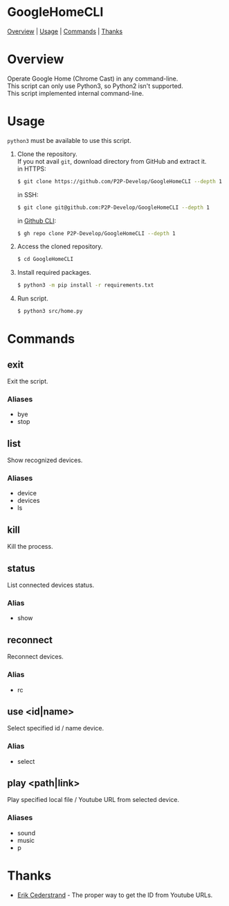 GoogleHomeCLI
=============

[Overview](#overview) | [Usage](#usage) | [Commands](#commands) | [Thanks](#thanks)

# Overview

Operate Google Home (Chrome Cast) in any command-line.  
This script can only use Python3, so Python2 isn't supported.  
This script implemented internal command-line.

# Usage

`python3` must be available to use this script.

1. Clone the repository.  
   If you not avail `git`, download directory from GitHub and extract it.  
   in HTTPS:
   ```bash
   $ git clone https://github.com/P2P-Develop/GoogleHomeCLI --depth 1
   ```
   in SSH:
   ```bash
   $ git clone git@github.com:P2P-Develop/GoogleHomeCLI --depth 1
   ```
   in [Github CLI](https://github.com/cli/cli):
   ```bash
   $ gh repo clone P2P-Develop/GoogleHomeCLI --depth 1
   ```

2. Access the cloned repository.
   ```bash
   $ cd GoogleHomeCLI
   ```
   
3. Install required packages.
   ```bash
   $ python3 -m pip install -r requirements.txt
   ```
   
4. Run script.
   ```bash
   $ python3 src/home.py
   ```
   
# Commands

## exit

Exit the script.

### Aliases

- bye
- stop

## list

Show recognized devices.

### Aliases

- device
- devices
- ls

## kill

Kill the process.

## status

List connected devices status.

### Alias

- show

## reconnect

Reconnect devices.

### Alias

- rc

## use \<id|name\>

Select specified id / name device.

### Alias

- select

## play \<path|link\>

Play specified local file / Youtube URL from selected device.

### Aliases

- sound
- music
- p

# Thanks

- [Erik Cederstrand](https://stackoverflow.com/questions/4356538/how-can-i-extract-video-id-from-youtubes-link-in-python) - The proper way to get the ID from Youtube URLs.